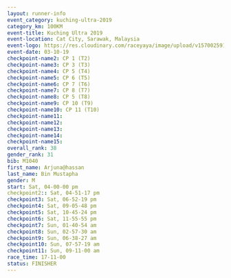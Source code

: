 ```yaml
---
layout: runner-info 
event_category: kuching-ultra-2019 
category_km: 100KM 
event-title: Kuching Ultra 2019
event-location: Cat City, Sarawak, Malaysia 
event-logo: https://res.cloudinary.com/raceyaya/image/upload/v1570025915/logo/kuching_ultra_jsvtue.jpg 
event-date: 03-10-19 
checkpoint-name2: CP 1 (T2) 
checkpoint-name3: CP 3 (T3) 
checkpoint-name4: CP 5 (T4) 
checkpoint-name5: CP 6 (T5) 
checkpoint-name6: CP 7 (T6) 
checkpoint-name7: CP 8 (T7) 
checkpoint-name8: CP 5 (T8) 
checkpoint-name9: CP 10 (T9) 
checkpoint-name10: CP 11 (T10) 
checkpoint-name11:  
checkpoint-name12: 
checkpoint-name13: 
checkpoint-name14: 
checkpoint-name15: 
overall_rank: 38
gender_rank: 31
bib: M1040
first_name: Arjuna@hassan
last_name: Bin Mustapha
gender: M
start: Sat, 04-00-00 pm
checkpoint2:: Sat, 04-51-17 pm
checkpoint3: Sat, 06-52-19 pm
checkpoint4: Sat, 09-05-48 pm
checkpoint5: Sat, 10-45-24 pm
checkpoint6: Sat, 11-55-55 pm
checkpoint7: Sun, 01-40-54 am
checkpoint8: Sun, 02-57-30 am
checkpoint9: Sun, 06-38-27 am
checkpoint10: Sun, 07-57-19 am
checkpoint11: Sun, 09-11-00 am
race_time: 17-11-00
status: FINISHER
---
```

